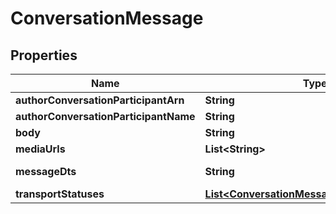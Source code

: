 
# ConversationMessage

## Properties
Name | Type | Description | Notes
------------ | ------------- | ------------- | -------------
**authorConversationParticipantArn** | **String** |  |  [optional]
**authorConversationParticipantName** | **String** |  |  [optional]
**body** | **String** |  |  [optional]
**mediaUrls** | **List&lt;String&gt;** |  |  [optional]
**messageDts** | **String** | Message date/time |  [optional]
**transportStatuses** | [**List&lt;ConversationMessageTransportStatus&gt;**](ConversationMessageTransportStatus.md) |  |  [optional]



